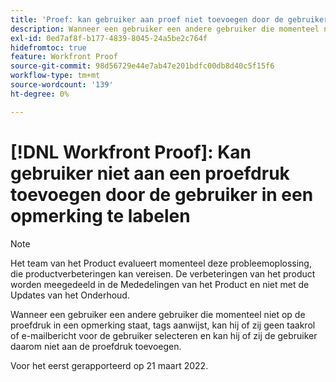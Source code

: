 ```yaml
---
title: 'Proef: kan gebruiker aan proef niet toevoegen door de gebruiker in een commentaar te etiketteren'
description: Wanneer een gebruiker een andere gebruiker die momenteel niet op de proefdruk in een opmerking staat, tags aanwijst, kan hij of zij geen taakrol of e-mailbericht voor de gebruiker selecteren en kan hij of zij de gebruiker daarom niet aan de proefdruk toevoegen.
exl-id: 0ed7af8f-b177-4839-8045-24a5be2c764f
hidefromtoc: true
feature: Workfront Proof
source-git-commit: 98d56729e44e7ab47e201bdfc00db8d40c5f15f6
workflow-type: tm+mt
source-wordcount: '139'
ht-degree: 0%

---
```


# [!DNL Workfront Proof]: Kan gebruiker niet aan een proefdruk toevoegen door de gebruiker in een opmerking te labelen

<!--Converted to story-->

>[!NOTE]
>
>Het team van het Product evalueert momenteel deze probleemoplossing, die productverbeteringen kan vereisen. De verbeteringen van het product worden meegedeeld in de Mededelingen van het Product en niet met de Updates van het Onderhoud.

Wanneer een gebruiker een andere gebruiker die momenteel niet op de proefdruk in een opmerking staat, tags aanwijst, kan hij of zij geen taakrol of e-mailbericht voor de gebruiker selecteren en kan hij of zij de gebruiker daarom niet aan de proefdruk toevoegen.

Voor het eerst gerapporteerd op 21 maart 2022.
